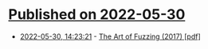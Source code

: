 # [Published on 2022-05-30](index.md)

* [2022-05-30, 14:23:21](https://news.ycombinator.com/item?id=31559280) - [The Art of Fuzzing (2017) [pdf]](https://sec-consult.com/fileadmin/user_upload/sec-consult/Dynamisch/Blogartikel/2017_11/the_art_of_fuzzing_slides.pdf)
